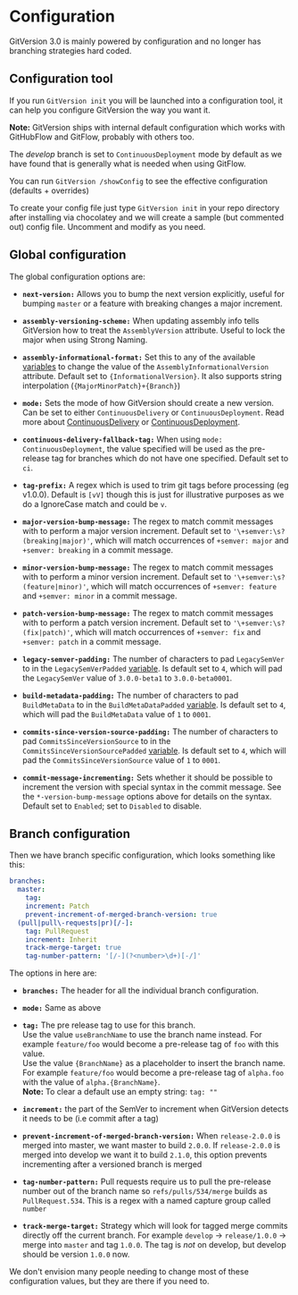 # Configuration
GitVersion 3.0 is mainly powered by configuration and no longer has branching strategies hard coded.

## Configuration tool
If you run `GitVersion init` you will be launched into a configuration tool, it can help you configure GitVersion the way you want it.

**Note:** GitVersion ships with internal default configuration which works with GitHubFlow and GitFlow, probably with others too.

The *develop* branch is set to `ContinuousDeployment` mode by default as we have found that is generally what is needed when using GitFlow.

You can run `GitVersion /showConfig` to see the effective configuration (defaults + overrides)

To create your config file just type `GitVersion init` in your repo directory after installing via chocolatey and we will create a sample (but commented out) config file.
Uncomment and modify as you need.

## Global configuration
The global configuration options are:

 - **`next-version:`** Allows you to bump the next version explicitly, useful for bumping `master` or a feature with breaking changes a major increment.

 - **`assembly-versioning-scheme:`** When updating assembly info tells GitVersion how to treat the `AssemblyVersion` attribute. Useful to lock the major when using Strong Naming.

 - **`assembly-informational-format:`** Set this to any of the available [variables](/more-info/variables) to change the value of the `AssemblyInformationalVersion` attribute. Default set to `{InformationalVersion}`. It also supports string interpolation (`{MajorMinorPatch}+{Branch}`)

 - **`mode:`** Sets the mode of how GitVersion should create a new version. Can be set to either `ContinuousDelivery` or `ContinuousDeployment`. Read more about [ContinuousDelivery](/reference/continuous-delivery/) or [ContinuousDeployment](/reference/continuous-deployment/).

 - **`continuous-delivery-fallback-tag:`** When using `mode: ContinuousDeployment`, the value specified will be used as the pre-release tag for branches which do not have one specified. Default set to `ci`.

 - **`tag-prefix:`** A regex which is used to trim git tags before processing (eg v1.0.0). Default is `[vV]` though this is just for illustrative purposes as we do a IgnoreCase match and could be `v`.

 - **`major-version-bump-message:`** The regex to match commit messages with to perform a major version increment. Default set to `'\+semver:\s?(breaking|major)'`, which will match occurrences of `+semver: major` and `+semver: breaking` in a commit message.

 - **`minor-version-bump-message:`** The regex to match commit messages with to perform a minor version increment. Default set to `'\+semver:\s?(feature|minor)'`, which will match occurrences of `+semver: feature` and `+semver: minor` in a commit message.

 - **`patch-version-bump-message:`** The regex to match commit messages with to perform a patch version increment. Default set to `'\+semver:\s?(fix|patch)'`, which will match occurrences of `+semver: fix` and `+semver: patch` in a commit message.

 - **`legacy-semver-padding:`** The number of characters to pad `LegacySemVer` to  in the `LegacySemVerPadded` [variable](/more-info/variables). Is default set to `4`, which will pad the `LegacySemVer` value of `3.0.0-beta1` to `3.0.0-beta0001`.

 - **`build-metadata-padding:`** The number of characters to pad `BuildMetaData` to in the `BuildMetaDataPadded` [variable](/more-info/variables). Is default set to `4`, which will pad the `BuildMetaData` value of `1` to `0001`.

 - **`commits-since-version-source-padding:`** The number of characters to pad `CommitsSinceVersionSource` to in the `CommitsSinceVersionSourcePadded` [variable](/more-info/variables). Is default set to `4`, which will pad the `CommitsSinceVersionSource` value of `1` to `0001`.

 - **`commit-message-incrementing:`** Sets whether it should be possible to increment the version with special syntax in the commit message. See the `*-version-bump-message` options above for details on the syntax. Default set to `Enabled`; set to `Disabled` to disable.

## Branch configuration

Then we have branch specific configuration, which looks something like this:

```yaml
branches:
  master:
    tag:
    increment: Patch
    prevent-increment-of-merged-branch-version: true
  (pull|pull\-requests|pr)[/-]:
    tag: PullRequest
    increment: Inherit
    track-merge-target: true
    tag-number-pattern: '[/-](?<number>\d+)[-/]'
```

The options in here are:

 - **`branches:`** The header for all the individual branch configuration.

 - **`mode:`** Same as above

 - **`tag:`** The pre release tag to use for this branch.  
   Use the value `useBranchName` to use the branch name instead. For example `feature/foo` would become a pre-release tag of `foo` with this value.  
   Use the value `{BranchName}` as a placeholder to insert the branch name. For example `feature/foo` would become a pre-release tag of `alpha.foo` with the value of `alpha.{BranchName}`.  
   **Note:** To clear a default use an empty string: `tag: ""`

 - **`increment:`** the part of the SemVer to increment when GitVersion detects it needs to be (i.e commit after a tag)

 - **`prevent-increment-of-merged-branch-version:`** When `release-2.0.0` is merged into master, we want master to build `2.0.0`.
    If `release-2.0.0` is merged into develop we want it to build `2.1.0`, this option prevents incrementing after a versioned branch is merged

 - **`tag-number-pattern:`** Pull requests require us to pull the pre-release number out of the branch name so `refs/pulls/534/merge` builds as `PullRequest.534`.
   This is a regex with a named capture group called `number`

 - **`track-merge-target:`** Strategy which will look for tagged merge commits directly off the current branch. For example `develop` → `release/1.0.0` → merge into `master` and tag `1.0.0`. The tag is *not* on develop, but develop should be version `1.0.0` now.

We don't envision many people needing to change most of these configuration values, but they are there if you need to.
